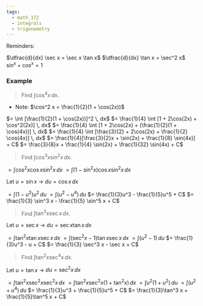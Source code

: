 ```yaml
---
tags:
  - math_172
  - integrals
  - trigonometry
---
```


Reminders:

$\dfrac{d}{dx} \sec x = \sec x \tan x$
$\dfrac{d}{dx} \tan x = \sec^2 x$
$\sin^x + \cos^x = 1$

### Example

> Find $\int \cos^4 x \, dx$.

- Note: $\cos^2 x = \frac{1}{2}(1 + \cos(2x))$

$= \int [\frac{1}{2}(1 + \cos(2x))]^2 \, dx$
$= \frac{1}{4} \int [1 + 2\cos(2x) + \cos^2(2x)] \, dx$
$= \frac{1}{4} \int [1 + 2\cos(2x) + (\frac{1}{2}(1 + \cos(4x))] \, dx$
$= \frac{1}{4} \int [\frac{3}{2} + 2\cos(2x) + \frac{1}{2} \cos(4x)] \, dx$
$= \frac{1}{4}[\frac{3}{2}x + \sin(2x) + \frac{1}{8} \sin(4x)] + C$
$= \frac{3}{8}x + \frac{1}{4} \sin(2x) + \frac{1}{32} \sin(4x) + C$

> Find $\int \cos^3 x \sin^2 x \, dx$.

$= \int \cos^2 x \cos x \sin^2 x \, dx$
$= \int (1 - \sin^2 x) \cos x \sin^2 x \, dx$

Let $u = \sin x$ -> $du = \cos x \, dx$

$= \int (1 - u^2)u^2 \, du$
$= \int (u^2 - u^4) \, du$
$= \frac{1}{3}u^3 - \frac{1}{5}u^5 + C$
$= \frac{1}{3} \sin^3 x - \frac{1}{5} \sin^5 x + C$

> Find $\int \tan^3 x \sec x \, dx$.

Let $u = \sec x$ -> $du = \sec x \tan x \, dx$

$= \int \tan^2 x \tan x \sec x \, dx$
$= \int (\sec^2 x - 1) \tan x \sec x \, dx$
$= \int (u^2 - 1) \, du$
$= \frac{1}{3}u^3 - u + C$
$= \frac{1}{3} \sec^3 x - \sec x + C$

> Find $\int \tan^2 x \sec^4 x \, dx$.

Let $u = \tan x$ -> $du = \sec^2 x \, dx$

$= \int \tan^2 x \sec^2 x \sec^2 x \, dx$
$= \int \tan^2 x \sec^2 x (1 + \tan^2 x) \, dx$
$= \int u^2 (1 + u^2) \, du$
$= \int (u^2 + u^4) \, du$
$= \frac{1}{3}u^3 + \frac{1}{5}u^5 + C$
$= \frac{1}{3}\tan^3 x + \frac{1}{5}\tan^5 x + C$